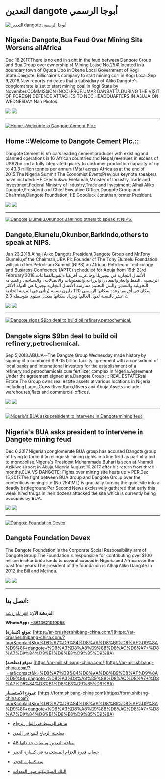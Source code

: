 # التعدين dangote أبوجا الرسمي

<a href="https://swt.shibang-china.com/?l=ar&img&k=%D8%A7%D9%84%D8%AA%D8%B9%D8%AF%D9%8A%D9%86+dangote+%D8%A3%D8%A8%D9%88%D8%AC%D8%A7+%D8%A7%D9%84%D8%B1%D8%B3%D9%85%D9%8A" target="_blank">![التعدين dangote أبوجا الرسمي](http://static.shibang-china.com/all-800x300/910.jpg)</a>

## Nigeria: Dangote,Bua Feud Over Mining Site Worsens allAfrica
Dec 18,2017.There is no end in sight in the feud between Dangote Group and Bua Group over ownership of Mining Lease No.2541,located in a boundary town of Oguda Ubo in Okene Local Government of Kogi State.Dangote: Billionaire&#39;s company to start mining coal in Kogi Local.Sep 9,2016.New reports indicates that a subsidiary of Aliko Dangote&#39;s conglomerate is set to start mining coal in Kogi State by November.COMMISSION (NCC),PROF.UMAR DANBATTA,DURING THE VISIT OF FOREIGN DEFENCE ATTACHES TO NCC HEADQUARTERS IN ABUJA ON WEDNESDAY Nan Photos.


<a href="https://whatsapp.shibangsoft.com/WhatsApp.php" target="_blank" title="WhatsApp">![](http://static.shibang-china.com/icon/whatsapp.png)</a> <a href="https://swt.shibang-china.com/?l=ar&icon&k=%D8%A7%D9%84%D8%AA%D8%B9%D8%AF%D9%8A%D9%86+dangote+%D8%A3%D8%A8%D9%88%D8%AC%D8%A7+%D8%A7%D9%84%D8%B1%D8%B3%D9%85%D9%8A" target="_blank">![](http://static.shibang-china.com/icon/chat-ar.png)</a>

---

<a href="https://swt.shibang-china.com/?l=ar&img&k=%D8%A7%D9%84%D8%AA%D8%B9%D8%AF%D9%8A%D9%86+dangote+%D8%A3%D8%A8%D9%88%D8%AC%D8%A7+%D8%A7%D9%84%D8%B1%D8%B3%D9%85%D9%8A" target="_blank">![Home ::Welcome to Dangote Cement Plc.::](http://static.shibang-china.com/all-800x300/949.jpg)</a>

## Home ::Welcome to Dangote Cement Plc.::
Dangote Cement is Africa&#39;s leading cement producer with existing and planned operations in 16 African countries and Nepal,revenues in excess of US$2bn and a fully integrated quarry to customer production capacity of up to 43.3 million tonnes per annum (Mta) across Africa as at the end of 2015.The Nigeria Summit The Economist EventsPrevious keynote speakers have included: HE Okechukwu Enelamah,Minister of Industry,Trade and Investment,Federal Ministry of Industry,Trade and Investment; Alhaji Aliko Dangote,President and Chief Executive Officer,Dangote Group and Chairman,Dangote Foundation; HE Goodluck Jonathan,former President.


<a href="https://whatsapp.shibangsoft.com/WhatsApp.php" target="_blank" title="WhatsApp">![](http://static.shibang-china.com/icon/whatsapp.png)</a> <a href="https://swt.shibang-china.com/?l=ar&icon&k=%D8%A7%D9%84%D8%AA%D8%B9%D8%AF%D9%8A%D9%86+dangote+%D8%A3%D8%A8%D9%88%D8%AC%D8%A7+%D8%A7%D9%84%D8%B1%D8%B3%D9%85%D9%8A" target="_blank">![](http://static.shibang-china.com/icon/chat-ar.png)</a>

---

<a href="https://swt.shibang-china.com/?l=ar&img&k=%D8%A7%D9%84%D8%AA%D8%B9%D8%AF%D9%8A%D9%86+dangote+%D8%A3%D8%A8%D9%88%D8%AC%D8%A7+%D8%A7%D9%84%D8%B1%D8%B3%D9%85%D9%8A" target="_blank">![Dangote,Elumelu,Okunbor,Barkindo,others to speak at NIPS.](http://static.shibang-china.com/all-800x300/199.jpg)</a>

## Dangote,Elumelu,Okunbor,Barkindo,others to speak at NIPS.
Jan 23,2018.Alhaji Aliko Dangote,President,Dangote Group and Mr.Tony Elumelu,of the Chairman,UBA Plc Founder of The Tony Elumelu Foundation will join other.Petroleum Summit (NIPS) an African Petroleum Technology and Business Conference (APTC) scheduled for Abuja from 19th 23rd February 2018.الأعمال التجارية في نيجيريا.أبوجا.غرب أفريقيا دانقوتيالقطاعات الرئيسية : النفط والغاز والمعادن والزراعة والمعلومات والاتصالات ، والسياحة ، والصناعة التحويلية والتعدين والبنى التحتية; ممارسة الأعمال التجارية.نيجيريا هي الدولة الأكثر سكان في أفريقيا وعدد سكانها الرسمي 120 مليون نسمة (وتأتي في المرتبة الحادية عشر بالنسبة لدول العالم) ويزداد سكانها بمعدل سنوي متوسطه 2.3 ٪.


<a href="https://whatsapp.shibangsoft.com/WhatsApp.php" target="_blank" title="WhatsApp">![](http://static.shibang-china.com/icon/whatsapp.png)</a> <a href="https://swt.shibang-china.com/?l=ar&icon&k=%D8%A7%D9%84%D8%AA%D8%B9%D8%AF%D9%8A%D9%86+dangote+%D8%A3%D8%A8%D9%88%D8%AC%D8%A7+%D8%A7%D9%84%D8%B1%D8%B3%D9%85%D9%8A" target="_blank">![](http://static.shibang-china.com/icon/chat-ar.png)</a>

---

<a href="https://swt.shibang-china.com/?l=ar&img&k=%D8%A7%D9%84%D8%AA%D8%B9%D8%AF%D9%8A%D9%86+dangote+%D8%A3%D8%A8%D9%88%D8%AC%D8%A7+%D8%A7%D9%84%D8%B1%D8%B3%D9%85%D9%8A" target="_blank">![Dangote signs $9bn deal to build oil refinery,petrochemical.](http://static.shibang-china.com/all-800x300/649.jpg)</a>

## Dangote signs $9bn deal to build oil refinery,petrochemical.
Sep 5,2013.ABUJA—The Dangote Group Wednesday made history by signing of a combined $ 9.05 billion facility agreement with a consortium of local banks and international investors for the establishment of a refinery,and petrochemicals cum fertilizer complex in Nigeria.Agreement Under the agreement signed at a.Dangote Group ::: REAL ESTATEReal Estate.The Group owns real estate assets at various locations in Nigeria including Lagos,Cross River,Kano,Rivers and Abuja.Assets include warehouses,flats and commercial offices.


<a href="https://whatsapp.shibangsoft.com/WhatsApp.php" target="_blank" title="WhatsApp">![](http://static.shibang-china.com/icon/whatsapp.png)</a> <a href="https://swt.shibang-china.com/?l=ar&icon&k=%D8%A7%D9%84%D8%AA%D8%B9%D8%AF%D9%8A%D9%86+dangote+%D8%A3%D8%A8%D9%88%D8%AC%D8%A7+%D8%A7%D9%84%D8%B1%D8%B3%D9%85%D9%8A" target="_blank">![](http://static.shibang-china.com/icon/chat-ar.png)</a>

---

<a href="https://swt.shibang-china.com/?l=ar&img&k=%D8%A7%D9%84%D8%AA%D8%B9%D8%AF%D9%8A%D9%86+dangote+%D8%A3%D8%A8%D9%88%D8%AC%D8%A7+%D8%A7%D9%84%D8%B1%D8%B3%D9%85%D9%8A" target="_blank">![Nigeria&#39;s BUA asks president to intervene in Dangote mining feud](http://static.shibang-china.com/all-800x300/364.jpg)</a>

## Nigeria&#39;s BUA asks president to intervene in Dangote mining feud
Dec 6,2017.Nigerian conglomerate BUA group has accused Dangote group of trying to force it to relinquish mining rights in a line field as part of a bid to monopolise.Nigeria&#39;s President Muhammadu Buhari is seen at Nnamdi Azikiwe airport in Abuja,Nigeria August 19,2017 after his return from three months.BUA VS DANGOTE: Fights over mining site heats up » PER.Dec 15,2017.The fight between BUA Group and Dangote Group over the contentious mining site (No.2541ML) is gradually turning the quiet site into a deadly battleground.Per Second News exclusively gathered that early this week hired thugs in their dozens attacked the site which is currently being occupied by BUA.


<a href="https://whatsapp.shibangsoft.com/WhatsApp.php" target="_blank" title="WhatsApp">![](http://static.shibang-china.com/icon/whatsapp.png)</a> <a href="https://swt.shibang-china.com/?l=ar&icon&k=%D8%A7%D9%84%D8%AA%D8%B9%D8%AF%D9%8A%D9%86+dangote+%D8%A3%D8%A8%D9%88%D8%AC%D8%A7+%D8%A7%D9%84%D8%B1%D8%B3%D9%85%D9%8A" target="_blank">![](http://static.shibang-china.com/icon/chat-ar.png)</a>

---

<a href="https://swt.shibang-china.com/?l=ar&img&k=%D8%A7%D9%84%D8%AA%D8%B9%D8%AF%D9%8A%D9%86+dangote+%D8%A3%D8%A8%D9%88%D8%AC%D8%A7+%D8%A7%D9%84%D8%B1%D8%B3%D9%85%D9%8A" target="_blank">![Dangote Foundation Devex](http://static.shibang-china.com/all-800x300/302.jpg)</a>

## Dangote Foundation Devex
The Dangote Foundation is the Corporate Social Responsibility arm of Dangote Group.The Foundation is responsible for contributing over $100 million in charitable funds to several causes in Nigeria and Africa over the past four years.The president of the foundation is Alhaji Aliko Dangote.In 2012,the Bill and Melinda.

<a href="https://whatsapp.shibangsoft.com/WhatsApp.php" target="_blank" title="WhatsApp">![](http://static.shibang-china.com/icon/whatsapp.png)</a> <a href="https://swt.shibang-china.com/?l=ar&icon&k=%D8%A7%D9%84%D8%AA%D8%B9%D8%AF%D9%8A%D9%86+dangote+%D8%A3%D8%A8%D9%88%D8%AC%D8%A7+%D8%A7%D9%84%D8%B1%D8%B3%D9%85%D9%8A" target="_blank">![](http://static.shibang-china.com/icon/chat-ar.png)</a>

---
## اتصل بنا:

**الدردشة الآن:** [انقر للدردشة](https://swt.shibang-china.com?l=ar&contact&k=%D8%A7%D9%84%D8%AA%D8%B9%D8%AF%D9%8A%D9%86+dangote+%D8%A3%D8%A8%D9%88%D8%AC%D8%A7+%D8%A7%D9%84%D8%B1%D8%B3%D9%85%D9%8A)

**WhatsApp:**  [+8613621919955](https://whatsapp.shibangsoft.com/WhatsApp.php)

**موقع (كسارة):** [https://ar-crusher.shibang-china.com/](https://ar-crusher.shibang-china.com/?l=ar&contact&k=%D8%A7%D9%84%D8%AA%D8%B9%D8%AF%D9%8A%D9%86+dangote+%D8%A3%D8%A8%D9%88%D8%AC%D8%A7+%D8%A7%D9%84%D8%B1%D8%B3%D9%85%D9%8A)

**موقع (مطحنة):** [https://ar-mill.shibang-china.com/](https://ar-mill.shibang-china.com/?l=ar&contact&k=%D8%A7%D9%84%D8%AA%D8%B9%D8%AF%D9%8A%D9%86+dangote+%D8%A3%D8%A8%D9%88%D8%AC%D8%A7+%D8%A7%D9%84%D8%B1%D8%B3%D9%85%D9%8A)

**نموذج الاستفسار:** [https://form.shibang-china.com](https://form.shibang-china.com?l=ar&contact&k=%D8%A7%D9%84%D8%AA%D8%B9%D8%AF%D9%8A%D9%86+dangote+%D8%A3%D8%A8%D9%88%D8%AC%D8%A7+%D8%A7%D9%84%D8%B1%D8%B3%D9%85%D9%8A)

* [ما هو الوسيط فى الوان الزجاج](../22/%D9%85%D8%A7%20%D9%87%D9%88%20%D8%A7%D9%84%D9%88%D8%B3%D9%8A%D8%B7%20%D9%81%D9%89%20%D8%A7%D9%84%D9%88%D8%A7%D9%86%20%D8%A7%D9%84%D8%B2%D8%AC%D8%A7%D8%AC.md)

* [مطحنة الزجاج للبيع في اليمن](../22/%D9%85%D8%B7%D8%AD%D9%86%D8%A9%20%D8%A7%D9%84%D8%B2%D8%AC%D8%A7%D8%AC%20%D9%84%D9%84%D8%A8%D9%8A%D8%B9%20%D9%81%D9%8A%20%D8%A7%D9%84%D9%8A%D9%85%D9%86.md)

* [46 صناعة التعدين ومبيعات حد ذاتها](../25/46%20%D8%B5%D9%86%D8%A7%D8%B9%D8%A9%20%D8%A7%D9%84%D8%AA%D8%B9%D8%AF%D9%8A%D9%86%20%D9%88%D9%85%D8%A8%D9%8A%D8%B9%D8%A7%D8%AA%20%D8%AD%D8%AF%20%D8%B0%D8%A7%D8%AA%D9%87%D8%A7.md)

* [حساب قدرة الحزام المستخدمة في كسارة الحجر](../25/%D8%AD%D8%B3%D8%A7%D8%A8%20%D9%82%D8%AF%D8%B1%D8%A9%20%D8%A7%D9%84%D8%AD%D8%B2%D8%A7%D9%85%20%D8%A7%D9%84%D9%85%D8%B3%D8%AA%D8%AE%D8%AF%D9%85%D8%A9%20%D9%81%D9%8A%20%D9%83%D8%B3%D8%A7%D8%B1%D8%A9%20%D8%A7%D9%84%D8%AD%D8%AC%D8%B1.md)

* [نبتة كسارة الحجر](../21/%D9%86%D8%A8%D8%AA%D8%A9%20%D9%83%D8%B3%D8%A7%D8%B1%D8%A9%20%D8%A7%D9%84%D8%AD%D8%AC%D8%B1.md)

* [التلك الميكانيكية صور المعدات](../21/%D8%A7%D9%84%D8%AA%D9%84%D9%83%20%D8%A7%D9%84%D9%85%D9%8A%D9%83%D8%A7%D9%86%D9%8A%D9%83%D9%8A%D8%A9%20%D8%B5%D9%88%D8%B1%20%D8%A7%D9%84%D9%85%D8%B9%D8%AF%D8%A7%D8%AA.md)